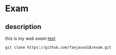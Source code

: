 # Exam
## description
this is my _web exam_ [text](https://hei-web1.herokuapp.com/)
````git
git clone https://github.com/fanjasoa18/exam.git
````
